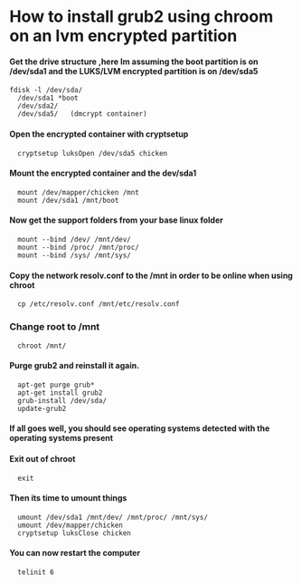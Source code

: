 
# How to install grub2 using chroom on an lvm encrypted partition

#### Get the drive structure ,here Im assuming the boot partition is on /dev/sda1 and the LUKS/LVM encrypted partition is on /dev/sda5
```
fdisk -l /dev/sda/
  /dev/sda1 *boot 
  /dev/sda2/
  /dev/sda5/   (dmcrypt container)
```

#### Open the encrypted container with cryptsetup
```
  cryptsetup luksOpen /dev/sda5 chicken
```

#### Mount the encrypted container and the dev/sda1 
```
  mount /dev/mapper/chicken /mnt
  mount /dev/sda1 /mnt/boot
```

#### Now get the support folders from your base linux folder
```
  mount --bind /dev/ /mnt/dev/
  mount --bind /proc/ /mnt/proc/
  mount --bind /sys/ /mnt/sys/
```

#### Copy the network resolv.conf to the /mnt in order to be online when using chroot 
```
  cp /etc/resolv.conf /mnt/etc/resolv.conf
```

### Change root to /mnt
```
  chroot /mnt/
```

#### Purge grub2 and reinstall it again.
```
  apt-get purge grub*
  apt-get install grub2
  grub-install /dev/sda/
  update-grub2
```

#### If all goes well, you should see operating systems detected with the operating systems present
#### Exit out of chroot
```
  exit
```

#### Then its time to umount things
```
  umount /dev/sda1 /mnt/dev/ /mnt/proc/ /mnt/sys/
  umount /dev/mapper/chicken
  cryptsetup luksClose chicken
```

#### You can now restart the computer
```
  telinit 6
```


